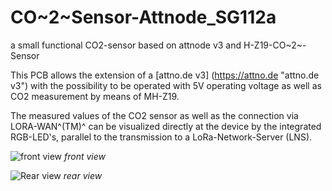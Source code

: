 # CO~2~Sensor-Attnode_SG112a
a small functional CO2-sensor based on attnode v3 and H-Z19-CO~2~-Sensor

This PCB allows the extension of a [attno.de v3] (https://attno.de "attno.de v3") with the possibility to be operated with 5V operating voltage as well as CO2 measurement by means of MH-Z19.

The measured values of the CO2 sensor as well as the connection via LORA-WAN^(TM)^ can be visualized directly at the device by the integrated RGB-LED's, parallel to the transmission to a LoRa-Network-Server (LNS).

![front view](https://github.com/theArcher73/usb_button_pcb/blob/main/kicad-project/img/board_front.png) *front view*

![Rear view](https://github.com/theArcher73/usb_button_pcb/blob/main/kicad-project/img/board_back.png) *rear view*